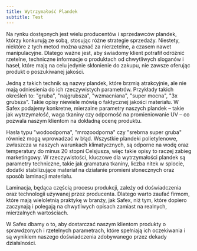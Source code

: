 ```yaml
---
title: Wytrzymałość Plandek
subtitle: Test
---
```


Na rynku dostępnych jest wielu producentów i sprzedawców plandek, którzy konkurują ze sobą, stosując różne strategie sprzedaży. Niestety, niektóre z tych metod można uznać za nierzetelne, a czasem nawet manipulacyjne. Dlatego ważne jest, aby świadomy klient potrafił odróżnić rzetelne, techniczne informacje o produktach od chwytliwych sloganów i haseł, które mają na celu jedynie skłonienie do zakupu, nie zawsze oferując produkt o poszukiwanej jakości.

Jedną z takich technik są nazwy plandek, które brzmią atrakcyjnie, ale nie mają odniesienia do ich rzeczywistych parametrów. Przykłady takich określeń to: "gruba", "najgrubsza", "wzmacniana", "super mocna", "3x grubsza". Takie opisy niewiele mówią o faktycznej jakości materiału. W Safex podajemy konkretne, mierzalne parametry naszych plandek – takie jak wytrzymałość, waga tkaniny czy odporność na promieniowanie UV – co pozwala naszym klientom na dokładną ocenę produktu.

Hasła typu "wodoodporna", "mrozoodporna" czy "srebrna super gruba" również mogą wprowadzać w błąd. Wszystkie plandeki polietylenowe, zwłaszcza w naszych warunkach klimatycznych, są odporne na wodę oraz temperatury do minus 20 stopni Celsjusza, więc takie opisy to raczej zabieg marketingowy. W rzeczywistości, kluczowe dla wytrzymałości plandek są parametry techniczne, takie jak gramatura tkaniny, liczba nitek w splocie, dodatki stabilizujące materiał na działanie promieni słonecznych oraz sposób laminacji materiału.

Laminacja, będąca częścią procesu produkcji, zależy od doświadczenia oraz technologii używanej przez producenta. Dlatego warto zaufać firmom, które mają wieloletnią praktykę w branży, jak Safex, niż tym, które dopiero zaczynają i polegają na chwytliwych opisach zamiast na realnych, mierzalnych wartościach.

W Safex dbamy o to, aby dostarczać naszym klientom produkty o sprawdzonych i rzetelnych parametrach, które spełniają ich oczekiwania i są wynikiem naszego doświadczenia zdobywanego przez dekady działalności.